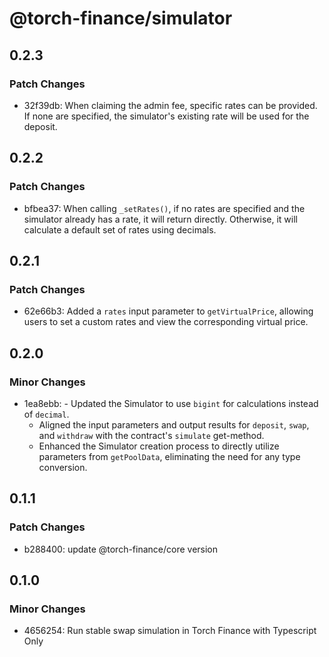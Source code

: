# @torch-finance/simulator

## 0.2.3

### Patch Changes

- 32f39db: When claiming the admin fee, specific rates can be provided. If none are specified, the simulator's existing rate will be used for the deposit.

## 0.2.2

### Patch Changes

- bfbea37: When calling `_setRates()`, if no rates are specified and the simulator already has a rate, it will return directly. Otherwise, it will calculate a default set of rates using decimals.

## 0.2.1

### Patch Changes

- 62e66b3: Added a `rates` input parameter to `getVirtualPrice`, allowing users to set a custom rates and view the corresponding virtual price.

## 0.2.0

### Minor Changes

- 1ea8ebb: - Updated the Simulator to use `bigint` for calculations instead of `decimal`.
  - Aligned the input parameters and output results for `deposit`, `swap`, and `withdraw` with the contract's `simulate` get-method.
  - Enhanced the Simulator creation process to directly utilize parameters from `getPoolData`, eliminating the need for any type conversion.

## 0.1.1

### Patch Changes

- b288400: update @torch-finance/core version

## 0.1.0

### Minor Changes

- 4656254: Run stable swap simulation in Torch Finance with Typescript Only

